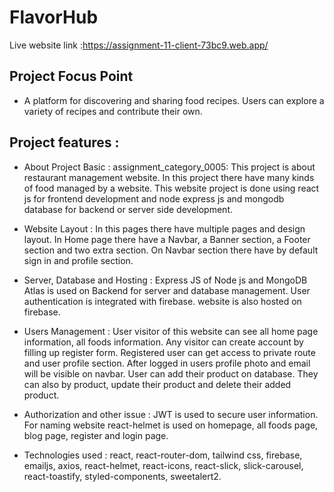 
# FlavorHub #
Live website link :https://assignment-11-client-73bc9.web.app/


## Project Focus Point ##

* A platform for discovering and sharing food recipes. Users can explore a variety of recipes and contribute their own.

## Project features : ##

* About Project Basic : assignment_category_0005:
This project is about restaurant management website. In this project there have many kinds of food managed by a website. This website project is done using react js for frontend development and node express js and mongodb database for backend or server side development.  

* Website Layout :
In this pages there have multiple pages and design layout. In Home page there have a Navbar, a Banner section, a Footer section and two extra section. On Navbar section there have by default sign in and profile section. 

* Server, Database and Hosting :
Express JS of Node js and MongoDB Atlas is used on Backend for server and database management. User authentication is integrated with firebase. website is also hosted on firebase.
	
* Users Management :
User visitor of this website can see all home page information, all foods information. Any visitor can create account by filling up register form. Registered user can get access to private route and user profile section. After logged in users profile photo and email will be visible on navbar. User can add their product on database. They can also by product, update their product and delete their added product.

* Authorization and other issue :
JWT is used to secure user information. For naming website react-helmet is used on homepage, all foods page, blog page, register and login page.

* Technologies used :
react, react-router-dom, tailwind css, firebase, emailjs, axios, react-helmet, react-icons, react-slick, slick-carousel, react-toastify, styled-components, sweetalert2.
    